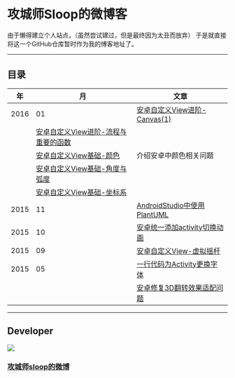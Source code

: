 # 攻城师Sloop的微博客
由于懒得建立个人站点，（虽然尝试建过，但是最终因为太丑而放弃） 于是就直接将这一个GitHub仓库暂时作为我的博客地址了。

-----

## 目录
年 | 月 | 文章
--- | --- | ---
 2016 | 01 | [安卓自定义View进阶-Canvas(1)](https://github.com/GcsSloop/AndroidNote/blob/master/%E9%97%AE%E9%A2%98/Canvas/Canvas(1).md)
  | |  [安卓自定义View进阶-流程与重要的函数](https://github.com/GcsSloop/AndroidNote/blob/master/%E9%97%AE%E9%A2%98/View/%E8%87%AA%E5%AE%9A%E4%B9%89View%E5%87%A0%E4%B8%AA%E9%87%8D%E8%A6%81%E7%9A%84%E5%87%BD%E6%95%B0.md)
 | | [安卓自定义View基础-颜色](https://github.com/GcsSloop/AndroidNote/blob/master/%E9%97%AE%E9%A2%98/%E9%A2%9C%E8%89%B2/%E9%A2%9C%E8%89%B2.md) | 介绍安卓中颜色相关问题
 | | [安卓自定义View基础-角度与弧度](https://github.com/GcsSloop/AndroidNote/blob/master/%E9%97%AE%E9%A2%98/%E8%A7%92%E5%BA%A6%E4%B8%8E%E5%BC%A7%E5%BA%A6/%E8%A7%92%E5%BA%A6%E4%B8%8E%E5%BC%A7%E5%BA%A6.md)
 |  | [安卓自定义View基础-坐标系](https://github.com/GcsSloop/AndroidNote/blob/master/%E9%97%AE%E9%A2%98/%E5%9D%90%E6%A0%87%E7%B3%BB/%E5%9D%90%E6%A0%87%E7%B3%BB.md)
2015 | 11 | [AndroidStudio中使用PlantUML](https://github.com/GcsSloop/AndroidBlog/blob/master/2015-11/AndroidStudio%E4%B8%AD%E4%BD%BF%E7%94%A8PlantUML.md)
2015 | 10 | [安卓统一添加activity切换动画](https://github.com/GcsSloop/AndroidBlog/blob/master/2015-10/%E5%AE%89%E5%8D%93%E7%BB%9F%E4%B8%80%E6%B7%BB%E5%8A%A0activity%E5%88%87%E6%8D%A2%E5%8A%A8%E7%94%BB.md)
2015 | 09 | [安卓自定义View-虚拟摇杆](https://github.com/GcsSloop/AndroidBlog/blob/master/2015-09/%E5%AE%89%E5%8D%93%E8%87%AA%E5%AE%9A%E4%B9%89View-%E8%99%9A%E6%8B%9F%E6%91%87%E6%9D%86.md)
2015 | 05 | [一行代码为Activity更换字体](https://github.com/GcsSloop/AndroidFontsManager/blob/master/README.md)
     |    | [安卓修复3D翻转效果适配问题](https://github.com/GcsSloop/Rotate3dAnimation/blob/master/README.md)


------


## Developer
![](https://avatars0.githubusercontent.com/u/9796998?v=3&s=200)
### [攻城师sloop的微博](http://weibo.com/5459430586/profile?topnav=1&wvr=6)

